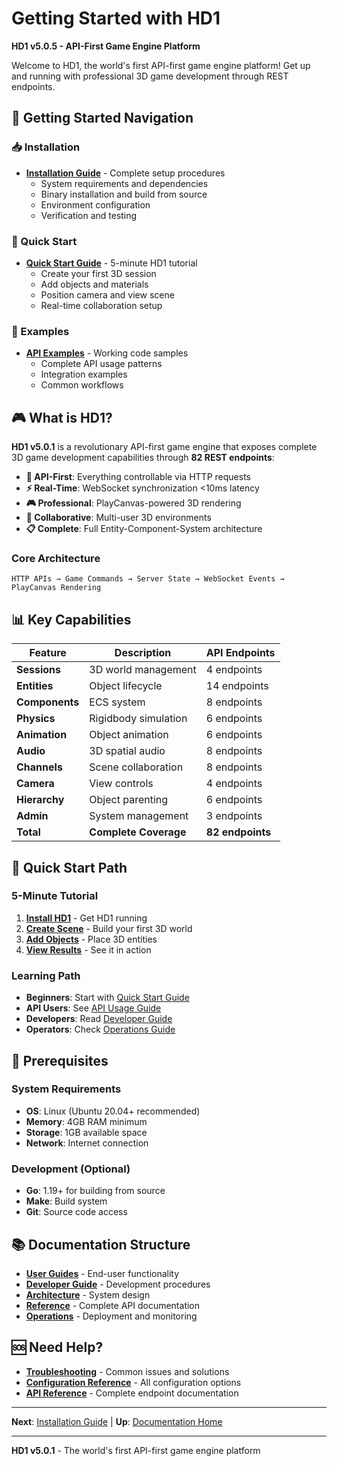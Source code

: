 # Getting Started with HD1

**HD1 v5.0.5 - API-First Game Engine Platform**

Welcome to HD1, the world's first API-first game engine platform! Get up and running with professional 3D game development through REST endpoints.

## 🎯 Getting Started Navigation

### **📥 Installation**
- **[Installation Guide](Installation.md)** - Complete setup procedures
  - System requirements and dependencies
  - Binary installation and build from source
  - Environment configuration
  - Verification and testing

### **🚀 Quick Start**
- **[Quick Start Guide](Quick-Start.md)** - 5-minute HD1 tutorial
  - Create your first 3D session
  - Add objects and materials
  - Position camera and view scene
  - Real-time collaboration setup

### **📖 Examples**
- **[API Examples](examples/)** - Working code samples
  - Complete API usage patterns
  - Integration examples
  - Common workflows

## 🎮 What is HD1?

**HD1 v5.0.1** is a revolutionary API-first game engine that exposes complete 3D game development capabilities through **82 REST endpoints**:

- **🎯 API-First**: Everything controllable via HTTP requests
- **⚡ Real-Time**: WebSocket synchronization <10ms latency  
- **🎮 Professional**: PlayCanvas-powered 3D rendering
- **🤝 Collaborative**: Multi-user 3D environments
- **📋 Complete**: Full Entity-Component-System architecture

### **Core Architecture**
```
HTTP APIs → Game Commands → Server State → WebSocket Events → PlayCanvas Rendering
```

## 📊 Key Capabilities

| Feature | Description | API Endpoints |
|---------|-------------|---------------|
| **Sessions** | 3D world management | 4 endpoints |
| **Entities** | Object lifecycle | 14 endpoints |
| **Components** | ECS system | 8 endpoints |
| **Physics** | Rigidbody simulation | 6 endpoints |
| **Animation** | Object animation | 6 endpoints |
| **Audio** | 3D spatial audio | 8 endpoints |
| **Channels** | Scene collaboration | 8 endpoints |
| **Camera** | View controls | 4 endpoints |
| **Hierarchy** | Object parenting | 6 endpoints |
| **Admin** | System management | 3 endpoints |
| **Total** | **Complete Coverage** | **82 endpoints** |

## 🚀 Quick Start Path

### **5-Minute Tutorial**
1. **[Install HD1](Installation.md)** - Get HD1 running
2. **[Create Scene](Quick-Start.md)** - Build your first 3D world
3. **[Add Objects](Quick-Start.md#step-4-add-3d-objects)** - Place 3D entities
4. **[View Results](Quick-Start.md#step-6-join-channel-and-view-scene)** - See it in action

### **Learning Path**
- **Beginners**: Start with [Quick Start Guide](Quick-Start.md)
- **API Users**: See [API Usage Guide](../user-guides/API-Usage.md) 
- **Developers**: Read [Developer Guide](../developer-guide/README.md)
- **Operators**: Check [Operations Guide](../operations/README.md)

## 🔧 Prerequisites

### **System Requirements**
- **OS**: Linux (Ubuntu 20.04+ recommended)
- **Memory**: 4GB RAM minimum
- **Storage**: 1GB available space
- **Network**: Internet connection

### **Development (Optional)**
- **Go**: 1.19+ for building from source
- **Make**: Build system
- **Git**: Source code access

## 📚 Documentation Structure

- **[User Guides](../user-guides/README.md)** - End-user functionality
- **[Developer Guide](../developer-guide/README.md)** - Development procedures
- **[Architecture](../architecture/README.md)** - System design
- **[Reference](../reference/README.md)** - Complete API documentation
- **[Operations](../operations/README.md)** - Deployment and monitoring

## 🆘 Need Help?

- **[Troubleshooting](../troubleshooting/README.md)** - Common issues and solutions
- **[Configuration Reference](../reference/Configuration.md)** - All configuration options
- **[API Reference](../reference/API-Specification.md)** - Complete endpoint documentation

---

**Next**: [Installation Guide](Installation.md) | **Up**: [Documentation Home](../README.md)

---

**HD1 v5.0.1** - The world's first API-first game engine platform